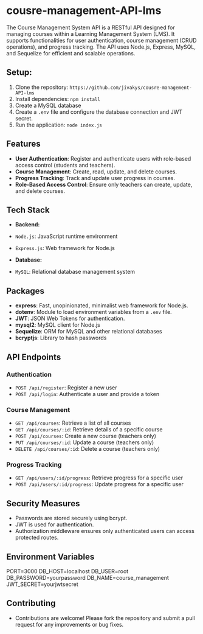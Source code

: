 # cousre-management-API-lms

The Course Management System API is a RESTful API designed for managing courses within a Learning Management System (LMS). It supports functionalities for user authentication, course management (CRUD operations), and progress tracking. The API uses Node.js, Express, MySQL, and Sequelize for efficient and scalable operations.

## Setup:

1. Clone the repository: `https://github.com/jivakys/cousre-management-API-lms`
2. Install dependencies: `npm install`
3. Create a MySQL database
4. Create a `.env` file and configure the database connection and JWT secret.
5. Run the application: `node index.js`

## Features
- **User Authentication**: Register and authenticate users with role-based access control (students and teachers).
- **Course Management**: Create, read, update, and delete courses.
- **Progress Tracking**: Track and update user progress in courses.
- **Role-Based Access Control**: Ensure only teachers can create, update, and delete courses.

## Tech Stack
- **Backend:**
- `Node.js`: JavaScript runtime environment
- `Express.js`: Web framework for Node.js

- **Database:**
- `MySQL`: Relational database management system

## Packages
- **express**: Fast, unopinionated, minimalist web framework for Node.js.
- **dotenv**: Module to load environment variables from a `.env` file.
- **JWT**: JSON Web Tokens for authentication.
- **mysql2**: MySQL client for Node.js
- **Sequelize**: ORM for MySQL and other relational databases
- **bcryptjs**: Library to hash passwords

  
## API Endpoints
### Authentication
- `POST /api/register`: Register a new user
- `POST /api/login`: Authenticate a user and provide a token

### Course Management
- `GET /api/courses`: Retrieve a list of all courses
- `GET /api/courses/:id`: Retrieve details of a specific course
- `POST /api/courses`: Create a new course (teachers only)
- `PUT /api/courses/:id`: Update a course (teachers only)
- `DELETE /api/courses/:id`: Delete a course (teachers only)

### Progress Tracking
- `GET /api/users/:id/progress`: Retrieve progress for a specific user
- `POST /api/users/:id/progress`: Update progress for a specific user

## Security Measures
- Passwords are stored securely using bcrypt.
- JWT is used for authentication.
- Authorization middleware ensures only authenticated users can access protected routes.

## Environment Variables
PORT=3000
DB_HOST=localhost
DB_USER=root
DB_PASSWORD=yourpassword
DB_NAME=course_management
JWT_SECRET=yourjwtsecret


## Contributing
- Contributions are welcome! Please fork the repository and submit a pull request for any improvements or bug fixes.

